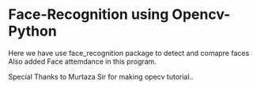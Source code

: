 # Face-Recognition using Opencv-Python

Here we have use face_recognition package to detect and comapre faces
Also added Face attemdance in this program.

Special Thanks to Murtaza Sir for making opecv tutorial..
